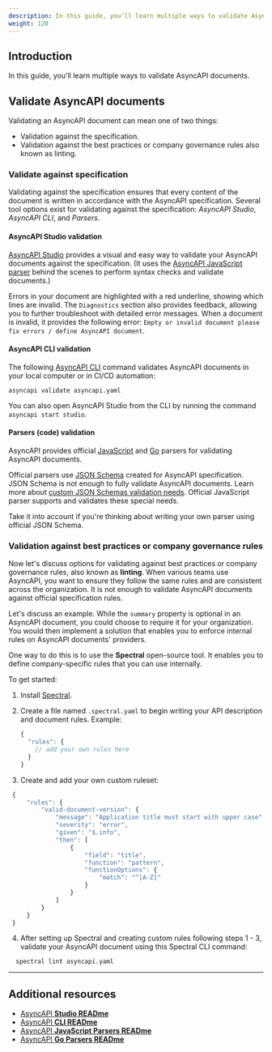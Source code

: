 ```yaml
---
description: In this guide, you'll learn multiple ways to validate AsyncAPI documents.
weight: 120
---
```


## Introduction
In this guide, you'll learn multiple ways to validate AsyncAPI documents.

## Validate AsyncAPI documents
Validating an AsyncAPI document can mean one of two things: 
- Validation against the specification.
- Validation against the best practices or company governance rules also known as linting.

### Validate against specification
Validating against the specification ensures that every content of the document is written in accordance with the AsyncAPI specification. Several tool options exist for validating against the specification: _AsyncAPI Studio_, _AsyncAPI CLI_, and _Parsers_.

#### AsyncAPI Studio validation 
[AsyncAPI Studio](https://studio.asyncapi.com/) provides a visual and easy way to validate your AsyncAPI documents against the specification. (It uses the [AsyncAPI JavaScript parser](https://github.com/asyncapi/parser-js) behind the scenes to perform syntax checks and validate documents.)

Errors in your document are highlighted with a red underline, showing which lines are invalid. The `Diagnostics` section also provides feedback, allowing you to further troubleshoot with detailed error messages. When a document is invalid, it provides the following error: `Empty or invalid document please fix errors / define AsyncAPI document`.

#### AsyncAPI CLI validation 
The following [AsyncAPI CLI](https://github.com/asyncapi/cli#installation) command validates AsyncAPI documents in your local computer or in CI/CD automation:

 ```
 asyncapi validate asyncapi.yaml
 ```

<Remember>

You can also open AsyncAPI Studio from the CLI by running the command `asyncapi start studio`.

</Remember>

#### Parsers (code) validation 
AsyncAPI provides official [JavaScript](https://github.com/asyncapi/parser-js) and [Go](https://github.com/asyncapi/parser-go) parsers for validating AsyncAPI documents. 

<Remember>
Official parsers use <a href='https://github.com/asyncapi/spec-json-schemas/'>JSON Schema</a> created for AsyncAPI specification. JSON Schema is not enough to fully validate AsyncAPI documents. Learn more about <a href='https://github.com/asyncapi/spec-json-schemas#custom-validation-needs'>custom JSON Schemas validation needs</a>. Official JavaScript parser supports and validates these special needs.

Take it into account if you're thinking about writing your own parser using official JSON Schema.
</Remember>

### Validation against best practices or company governance rules
Now let's discuss options for validating against best practices or company governance rules, also known as **linting**. When various teams use AsyncAPI, you want to ensure they follow the same rules and are consistent across the organization. It is not enough to validate AsyncAPI documents against official specification rules. 

<Remember>

Let's discuss an example. While the `summary` property is optional in an AsyncAPI document, you could choose to require it for your organization. You would then implement a solution that enables you to enforce internal rules on AsyncAPI documents' providers.

</Remember>

One way to do this is to use the **Spectral** open-source tool. It enables you to define company-specific rules that you can use internally.  

To get started:
1. Install [Spectral](https://meta.stoplight.io/docs/spectral/b8391e051b7d8-installation). 
2. Create a file named `.spectral.yaml` to begin writing your API description and document rules. 
    Example:
    ```js
    {
      "rules": {
        // add your own rules here
      }
    }
    ```

3. Create and add your own custom ruleset:
 ```js
  {
      "rules": {
          "valid-document-version": {
              "message": "Application title must start with upper case",
              "severity": "error",
              "given": "$.info",
              "then": [
                  {
                      "field": "title",
                      "function": "pattern",
                      "functionOptions": {
                          "match": "^[A-Z]"
                      }
                  }
              ]
          }
      }
  }
  ```

4. After setting up Spectral and creating custom rules following steps 1 - 3, validate your AsyncAPI document using this Spectral CLI command:

  ```
    spectral lint asyncapi.yaml
  ```

---

## Additional resources
- [AsyncAPI **Studio READme**](https://github.com/asyncapi/studio#readme)
- [AsyncAPI **CLI READme**](https://github.com/asyncapi/cli#readme)
- [AsyncAPI **JavaScript Parsers READme**](https://github.com/asyncapi/parser-js#readme) 
- [AsyncAPI **Go Parsers READme**](https://github.com/asyncapi/parser-go#readme) 
